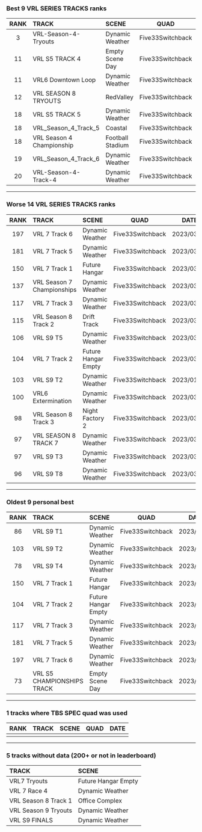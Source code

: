 ### Best 9 VRL SERIES TRACKS ranks
|RANK|TRACK|SCENE|QUAD|DATE|
|:---:|:---|:---|:---:|:---:|
|3|VRL-Season-4-Tryouts|Dynamic Weather|Five33Switchback|2023/03/24|
|11|VRL S5 TRACK 4|Empty Scene Day|Five33Switchback|2023/03/14|
|11|VRL6 Downtown Loop|Dynamic Weather|Five33Switchback|2023/03/25|
|12|VRL SEASON 8 TRYOUTS|RedValley|Five33Switchback|2023/03/17|
|18|VRL S5 TRACK 5|Dynamic Weather|Five33Switchback|2023/03/15|
|18|VRL_Season_4_Track_5|Coastal|Five33Switchback|2023/03/25|
|18|VRL Season 4 Championship|Football Stadium|Five33Switchback|2023/03/20|
|19|VRL_Season_4_Track_6|Dynamic Weather|Five33Switchback|2023/03/25|
|20|VRL-Season-4-Track-4|Dynamic Weather|Five33Switchback|2023/03/24|
---
### Worse 14 VRL SERIES TRACKS ranks
|RANK|TRACK|SCENE|QUAD|DATE|
|:---:|:---|:---|:---:|:---:|
|197|VRL 7 Track 6|Dynamic Weather|Five33Switchback|2023/03/12|
|181|VRL 7 Track 5|Dynamic Weather|Five33Switchback|2023/03/12|
|150|VRL 7 Track 1|Future Hangar|Five33Switchback|2023/03/11|
|137|VRL Season 7 Championships|Dynamic Weather|Five33Switchback|2023/03/21|
|117|VRL 7 Track 3|Dynamic Weather|Five33Switchback|2023/03/12|
|115|VRL Season 8 Track 2|Drift Track|Five33Switchback|2023/03/22|
|106|VRL S9 T5|Dynamic Weather|Five33Switchback|2023/03/16|
|104|VRL 7 Track 2|Future Hangar Empty|Five33Switchback|2023/03/12|
|103|VRL S9 T2|Dynamic Weather|Five33Switchback|2023/01/26|
|100|VRL6 Extermination|Dynamic Weather|Five33Switchback|2023/03/25|
|98|VRL Season 8 Track 3|Night Factory 2|Five33Switchback|2023/03/23|
|97|VRL SEASON 8 TRACK 7|Dynamic Weather|Five33Switchback|2023/03/17|
|97|VRL S9 T3|Dynamic Weather|Five33Switchback|2023/03/15|
|96|VRL S9 T8|Dynamic Weather|Five33Switchback|2023/03/16|
---
### Oldest 9 personal best
|RANK|TRACK|SCENE|QUAD|DATE|
|:---:|:---|:---|:---:|:---:|
|86|VRL S9 T1|Dynamic Weather|Five33Switchback|2023/01/17|
|103|VRL S9 T2|Dynamic Weather|Five33Switchback|2023/01/26|
|78|VRL S9 T4|Dynamic Weather|Five33Switchback|2023/02/21|
|150|VRL 7 Track 1|Future Hangar|Five33Switchback|2023/03/11|
|104|VRL 7 Track 2|Future Hangar Empty|Five33Switchback|2023/03/12|
|117|VRL 7 Track 3|Dynamic Weather|Five33Switchback|2023/03/12|
|181|VRL 7 Track 5|Dynamic Weather|Five33Switchback|2023/03/12|
|197|VRL 7 Track 6|Dynamic Weather|Five33Switchback|2023/03/12|
|73|VRL S5 CHAMPIONSHIPS TRACK|Empty Scene Day|Five33Switchback|2023/03/13|
---
### 1 tracks where TBS SPEC quad was used
|RANK|TRACK|SCENE|QUAD|DATE|
|:---:|:---|:---|:---:|:---:|
||||||
---
### 5 tracks without data (200+ or not in leaderboard)
|TRACK|SCENE|
|:---|:---|
|VRL7 Tryouts|Future Hangar Empty|
|VRL 7 Race 4|Dynamic Weather|
|VRL Season 8 Track 1|Office Complex|
|VRL Season 9 Tryouts|Dynamic Weather|
|VRL S9 FINALS|Dynamic Weather|
